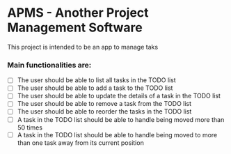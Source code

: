 # APMS - Another Project Management Software

This project is intended to be an app to manage taks

### Main functionalities are:
  - [ ] The user should be able to list all tasks in the TODO list
  - [ ] The user should be able to add a task to the TODO list
  - [ ] The user should be able to update the details of a task in the TODO list
  - [ ] The user should be able to remove a task from the TODO list
  - [ ] The user should be able to reorder the tasks in the TODO list
  - [ ] A task in the TODO list should be able to handle being moved more than 50 times
  - [ ] A task in the TODO list should be able to handle being moved to more than one task away from its current position
